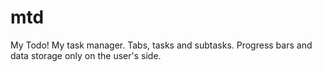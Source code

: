 # mtd
My Todo! My task manager. Tabs, tasks and subtasks. Progress bars and data storage only on the user's side.
